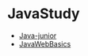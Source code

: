 # JavaStudy
+ [Java-junior](https://github.com/PengJianMin/JavaStudy/blob/main/Java-junior.md)
+ [JavaWebBasics](https://github.com/PengJianMin/JavaStudy/blob/main/JavaWebBasics.md)
